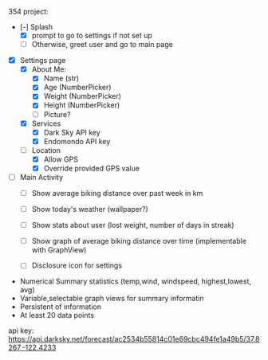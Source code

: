 354 project: 

- [-] Splash
    - [x] prompt to go to settings if not set up
    - [ ] Otherwise, greet user and go to main page

- [x] Settings page
    - [x] About Me:
        - [x] Name   (str)
        - [x] Age    (NumberPicker)
        - [x] Weight (NumberPicker)
        - [x] Height (NumberPicker)
        - [ ] Picture?
    - [x] Services
        - [x] Dark Sky API key
        - [x] Endomondo API key
    - [ ] Location
        - [x] Allow GPS
        - [x] Override provided GPS value

- [ ] Main Activity
    - [ ] Show average biking distance over past week in km
    - [ ] Show today's weather (wallpaper?)
    - [ ] Show stats about user (lost weight, number of days in streak)
    - [ ] Show graph of average biking distance over time (implementable with GraphView)
    - [ ] Disclosure icon for settings
    

- Numerical Summary statistics (temp,wind, windspeed, highest,lowest, avg)
- Variable,selectable graph views for summary informatin
- Persistent of information 
- At least 20 data points


api key: https://api.darksky.net/forecast/ac2534b55814c01e69cbc494fe1a49b5/37.8267,-122.4233
